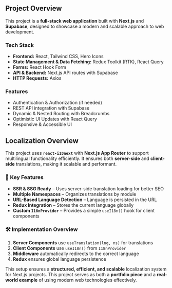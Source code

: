 ## Project Overview

This project is a **full-stack web application** built with **Next.js** and **Supabase**, designed to showcase a modern and scalable approach to web development.

### Tech Stack

- **Frontend:** React, Tailwind CSS, Hero Icons
- **State Management & Data Fetching:** Redux Toolkit (RTK), React Query
- **Forms:** React Hook Form
- **API & Backend:** Next.js API routes with Supabase
- **HTTP Requests:** Axios

### Features

- Authentication & Authorization (if needed)
- REST API integration with Supabase
- Dynamic & Nested Routing with Breadcrumbs
- Optimistic UI Updates with React Query
- Responsive & Accessible UI

## Localization Overview  

This project uses **`react-i18next`** with **Next.js App Router** to support multilingual functionality efficiently. It ensures both **server-side** and **client-side** translations, making it scalable and performant.

### **🔹 Key Features**
- **SSR & SSG Ready** – Uses server-side translation loading for better SEO  
- **Multiple Namespaces** – Organizes translations by module  
- **URL-Based Language Detection** – Language is persisted in the URL  
- **Redux Integration** – Stores the current language globally  
- **Custom `I18nProvider`** – Provides a simple `useI18n()` hook for client components  

### **🛠 Implementation Overview**
1. **Server Components** use `useTranslation(lng, ns)` for translations  
2. **Client Components** use `useI18n()` from `I18nProvider`  
3. **Middleware** automatically redirects to the correct language  
4. **Redux** ensures global language persistence  

This setup ensures a **structured, efficient, and scalable** localization system for Next.js projects.
This project serves as both a **portfolio piece** and a **real-world example** of using modern web technologies effectively.
